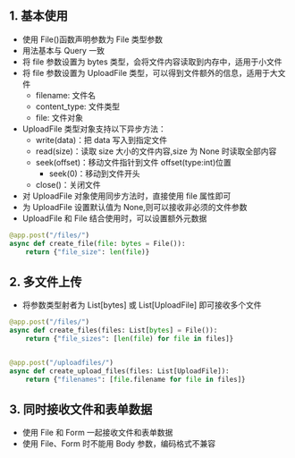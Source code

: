 ## 1. 基本使用

- 使用 File()函数声明参数为 File 类型参数
- 用法基本与 Query 一致
- 将 file 参数设置为 bytes 类型，会将文件内容读取到内存中，适用于小文件
- 将 file 参数设置为 UploadFile 类型，可以得到文件额外的信息，适用于大文件
  - filename: 文件名
  - content_type: 文件类型
  - file: 文件对象
- UploadFile 类型对象支持以下异步方法：
  - write(data)：把 data 写入到指定文件
  - read(size)：读取 size 大小的文件内容,size 为 None 时读取全部内容
  - seek(offset)：移动文件指针到文件 offset(type:int)位置
    - seek(0)：移动到文件开头
  - close()：关闭文件
- 对 UploadFile 对象使用同步方法时，直接使用 file 属性即可
- 为 UploadFile 设置默认值为 None,则可以接收非必须的文件参数
- UploadFile 和 File 结合使用时，可以设置额外元数据

```python
@app.post("/files/")
async def create_file(file: bytes = File()):
    return {"file_size": len(file)}
```

## 2. 多文件上传

- 将参数类型射者为 List[bytes] 或 List[UploadFile] 即可接收多个文件

```python
@app.post("/files/")
async def create_files(files: List[bytes] = File()):
    return {"file_sizes": [len(file) for file in files]}


@app.post("/uploadfiles/")
async def create_upload_files(files: List[UploadFile]):
    return {"filenames": [file.filename for file in files]}
```

## 3. 同时接收文件和表单数据

- 使用 File 和 Form 一起接收文件和表单数据
- 使用 File、Form 时不能用 Body 参数，编码格式不兼容
